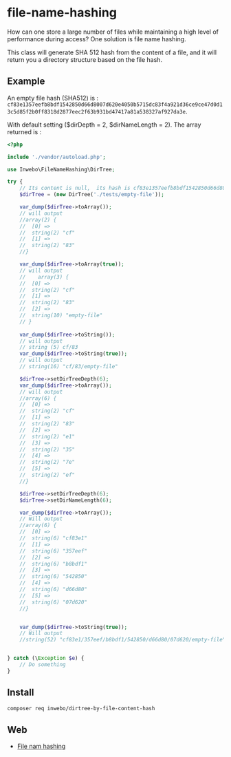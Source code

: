 # file-name-hashing
How can one store a large number of files while maintaining a high level of performance during access? One solution is file name hashing.

This class will generate SHA 512 hash from the content of a file, and it will return you a directory structure based on
the file hash.

## Example

An empty file hash (SHA512) is : `cf83e1357eefb8bdf1542850d66d8007d620e4050b5715dc83f4a921d36ce9ce47d0d13c5d85f2b0ff8318d2877eec2f63b931bd47417a81a538327af927da3e`.

With default setting ($dirDepth = 2, $dirNameLength = 2). The array returned is :

```php
<?php

include './vendor/autoload.php';

use Inwebo\FileNameHashing\DirTree;

try {
    // Its content is null,  its hash is cf83e1357eefb8bdf1542850d66d8007d620e4050b5715dc83f4a921d36ce9ce47d0d13c5d85f2b0ff8318d2877eec2f63b931bd47417a81a538327af927da3e
    $dirTree = (new DirTree('./tests/empty-file'));

    var_dump($dirTree->toArray());
    // will output
    //array(2) {
    //  [0] =>
    //  string(2) "cf"
    //  [1] =>
    //  string(2) "83"
    //}

    var_dump($dirTree->toArray(true));
    // will output
    //    array(3) {
    //  [0] =>
    //  string(2) "cf"
    //  [1] =>
    //  string(2) "83"
    //  [2] =>
    //  string(10) "empty-file"
    // }
    
    var_dump($dirTree->toString());
    // will output
    // string (5) cf/83
    var_dump($dirTree->toString(true));
    // will output
    // string(16) "cf/83/empty-file"

    $dirTree->setDirTreeDepth(6);
    var_dump($dirTree->toArray());
    // will output
    //array(6) {
    //  [0] =>
    //  string(2) "cf"
    //  [1] =>
    //  string(2) "83"
    //  [2] =>
    //  string(2) "e1"
    //  [3] =>
    //  string(2) "35"
    //  [4] =>
    //  string(2) "7e"
    //  [5] =>
    //  string(2) "ef"
    //}

    $dirTree->setDirTreeDepth(6);
    $dirTree->setDirNameLength(6);

    var_dump($dirTree->toArray());
    // Will output
    //array(6) {
    //  [0] =>
    //  string(6) "cf83e1"
    //  [1] =>
    //  string(6) "357eef"
    //  [2] =>
    //  string(6) "b8bdf1"
    //  [3] =>
    //  string(6) "542850"
    //  [4] =>
    //  string(6) "d66d80"
    //  [5] =>
    //  string(6) "07d620"
    //}


    var_dump($dirTree->toString(true));
    // Will output
    //string(52) "cf83e1/357eef/b8bdf1/542850/d66d80/07d620/empty-file"


} catch (\Exception $e) {
    // Do something
}
```

## Install

```bash
composer req inwebo/dirtree-by-file-content-hash
```

## Web
- [File nam hashing](https://medium.com/eonian-technologies/file-name-hashing-creating-a-hashed-directory-structure-eabb03aa4091)
